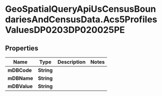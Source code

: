 # GeoSpatialQueryApiUsCensusBoundariesAndCensusData.Acs5ProfilesValuesDP0203DP020025PE

## Properties

Name | Type | Description | Notes
------------ | ------------- | ------------- | -------------
**mDBCode** | **String** |  | 
**mDBName** | **String** |  | 
**mDBValue** | **String** |  | 


